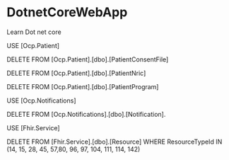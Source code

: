 # DotnetCoreWebApp
Learn Dot net core 


USE [Ocp.Patient]

DELETE FROM [Ocp.Patient].[dbo].[PatientConsentFile]

DELETE FROM [Ocp.Patient].[dbo].[PatientNric]

DELETE FROM [Ocp.Patient].[dbo].[PatientProgram]

USE [Ocp.Notifications]

DELETE FROM [Ocp.Notifications].[dbo].[Notification].

USE [Fhir.Service]

DELETE FROM [Fhir.Service].[dbo].[Resource] WHERE ResourceTypeId IN (14, 15, 28, 45, 57,80, 96, 97, 104, 111, 114, 142)
